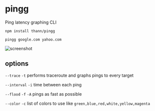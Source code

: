 # pingg
Ping latency graphing CLI

`npm install thann/pingg`

`pingg google.com yahoo.com`

![screenshot](https://gitlab.com/Thann/pingg/raw/master/example.png)

## options
`--trace` `-t`  performs traceroute and graphs pings to every target

`--interval` `-i`  time between each ping

`--flood`  `-f` `-A`  pings as fast as possible

`--color` `-c`  list of colors to use like `green,blue,red,white,yellow,magenta`

